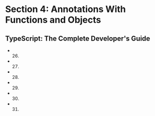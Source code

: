 # Section 4: Annotations With Functions and Objects

## TypeScript: The Complete Developer's Guide

- 26.
- 27.
- 28.
- 29.
- 30.
- 31.
